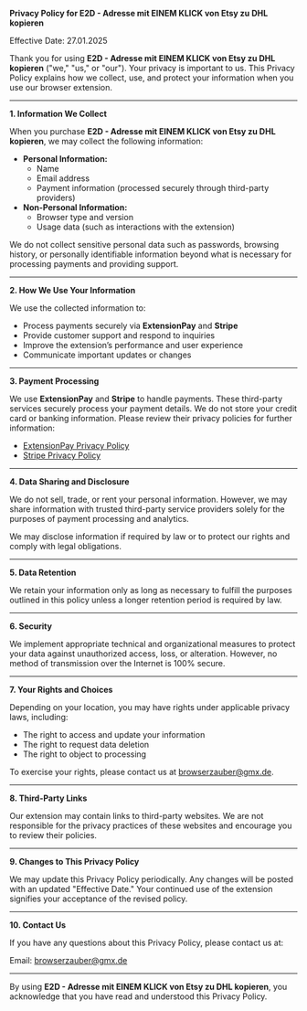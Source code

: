 **Privacy Policy for E2D - Adresse mit EINEM KLICK von Etsy zu DHL kopieren**

Effective Date: 27.01.2025

Thank you for using **E2D - Adresse mit EINEM KLICK von Etsy zu DHL kopieren** ("we," "us," or "our"). Your privacy is important to us. 
This Privacy Policy explains how we collect, use, and protect your information when you use our browser extension.

---

**1. Information We Collect**

When you purchase **E2D - Adresse mit EINEM KLICK von Etsy zu DHL kopieren**, we may collect the following information:

- **Personal Information:**
  - Name
  - Email address
  - Payment information (processed securely through third-party providers)
- **Non-Personal Information:**
  - Browser type and version
  - Usage data (such as interactions with the extension)

We do not collect sensitive personal data such as passwords, browsing history, or personally identifiable information beyond what is necessary for processing payments and providing support.

---

**2. How We Use Your Information**

We use the collected information to:

- Process payments securely via **ExtensionPay** and **Stripe**
- Provide customer support and respond to inquiries
- Improve the extension’s performance and user experience
- Communicate important updates or changes

---

**3. Payment Processing**

We use **ExtensionPay** and **Stripe** to handle payments. These third-party services securely process your payment details. We do not store your credit card or banking information. Please review their privacy policies for further information:

- [ExtensionPay Privacy Policy](https://extensionpay.com/)
- [Stripe Privacy Policy](https://stripe.com/de/privacy)

---

**4. Data Sharing and Disclosure**

We do not sell, trade, or rent your personal information. However, we may share information with trusted third-party service providers solely for the purposes of payment processing and analytics.

We may disclose information if required by law or to protect our rights and comply with legal obligations.

---

**5. Data Retention**

We retain your information only as long as necessary to fulfill the purposes outlined in this policy unless a longer retention period is required by law.

---

**6. Security**

We implement appropriate technical and organizational measures to protect your data against unauthorized access, loss, or alteration. However, no method of transmission over the Internet is 100% secure.

---

**7. Your Rights and Choices**

Depending on your location, you may have rights under applicable privacy laws, including:

- The right to access and update your information
- The right to request data deletion
- The right to object to processing

To exercise your rights, please contact us at browserzauber@gmx.de.

---

**8. Third-Party Links**

Our extension may contain links to third-party websites. We are not responsible for the privacy practices of these websites and encourage you to review their policies.

---

**9. Changes to This Privacy Policy**

We may update this Privacy Policy periodically. Any changes will be posted with an updated "Effective Date." Your continued use of the extension signifies your acceptance of the revised policy.

---

**10. Contact Us**

If you have any questions about this Privacy Policy, please contact us at:

Email: browserzauber@gmx.de

---

By using **E2D - Adresse mit EINEM KLICK von Etsy zu DHL kopieren**, you acknowledge that you have read and understood this Privacy Policy.

